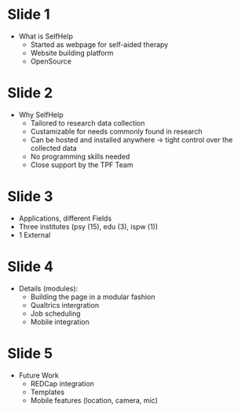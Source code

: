 # Slide 1

 - What is SelfHelp
   - Started as webpage for self-aided therapy
   - Website building platform
   - OpenSource

# Slide 2

 - Why SelfHelp
   - Tailored to research data collection
   - Custamizable for needs commonly found in research
   - Can be hosted and installed anywhere -> tight control over the collected data
   - No programming skills needed
   - Close support by the TPF Team

# Slide 3

 - Applications, different Fields
  - Three institutes (psy (15), edu (3), ispw (1))
  - 1 External

# Slide 4

 - Details (modules):
   - Building the page in a modular fashion
   - Qualtrics intergration
   - Job scheduling
   - Mobile integration

# Slide 5

 - Future Work
   - REDCap integration
   - Templates
   - Mobile features (location, camera, mic)
